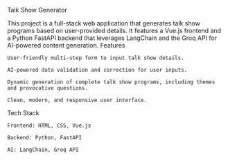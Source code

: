 Talk Show Generator

This project is a full-stack web application that generates talk show programs based on user-provided details. It features a Vue.js frontend and a Python FastAPI backend that leverages LangChain and the Groq API for AI-powered content generation.
Features

    User-friendly multi-step form to input talk show details.

    AI-powered data validation and correction for user inputs.

    Dynamic generation of complete talk show programs, including themes and provocative questions.

    Clean, modern, and responsive user interface.

Tech Stack

    Frontend: HTML, CSS, Vue.js 

    Backend: Python, FastAPI

    AI: LangChain, Groq API

